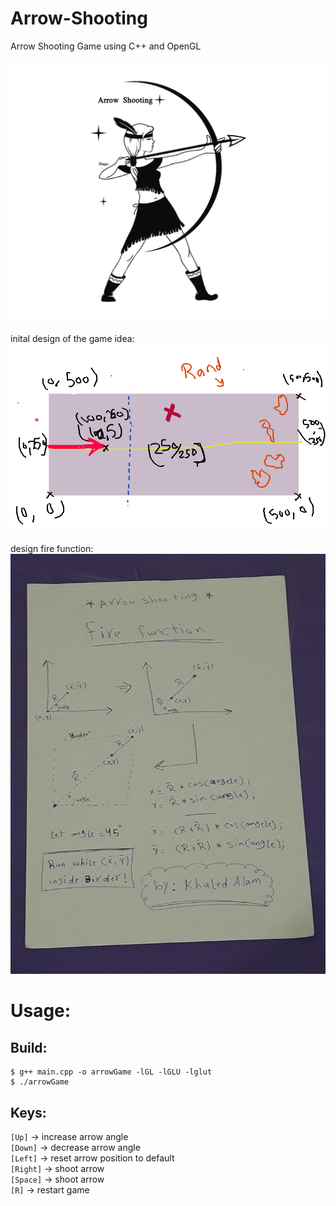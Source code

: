 # Arrow-Shooting

Arrow Shooting Game using C++ and OpenGL

<img src="imgs/arrow.jpg">

inital design of the game idea:
<img src="imgs/inital_plan.png">

design fire function:
<img src="imgs/fire_func.jpg">

# Usage:

## Build:

```
$ g++ main.cpp -o arrowGame -lGL -lGLU -lglut
$ ./arrowGame
```

## Keys:<br>

`[Up]` -> increase arrow angle<br>
`[Down]` -> decrease arrow angle<br>
`[Left]` -> reset arrow position to default<br>
`[Right]` -> shoot arrow<br>
`[Space]` -> shoot arrow<br>
`[R]` -> restart game<br>
